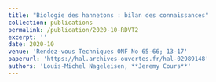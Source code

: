 ```yaml
---
title: "Biologie des hannetons : bilan des connaissances"
collection: publications
permalink: /publication/2020-10-RDVT2
excerpt: ''
date: 2020-10
venue: 'Rendez-vous Techniques ONF No 65-66; 13-17'
paperurl: 'https://hal.archives-ouvertes.fr/hal-02989148'
authors: 'Louis-Michel Nageleisen, **Jeremy Cours**'
---
```

